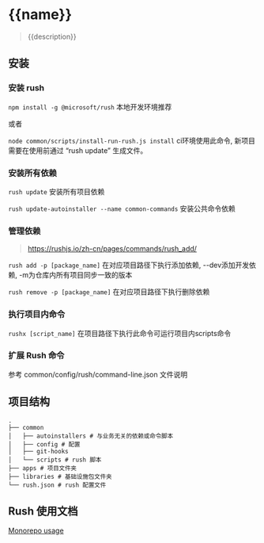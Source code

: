 # {{name}}
> {{description}}

## 安装
### 安装 rush
`npm install -g @microsoft/rush` 本地开发环境推荐

或者

`node common/scripts/install-run-rush.js install` ci环境使用此命令, 新项目需要在使用前通过 “rush update” 生成文件。

### 安装所有依赖

`rush update` 安装所有项目依赖

`rush update-autoinstaller --name common-commands` 安装公共命令依赖

### 管理依赖
> https://rushjs.io/zh-cn/pages/commands/rush_add/

`rush add -p [package_name]` 在对应项目路径下执行添加依赖, --dev添加开发依赖, -m为仓库内所有项目同步一致的版本

`rush remove -p [package_name]` 在对应项目路径下执行删除依赖

### 执行项目内命令

`rushx [script_name]` 在项目路径下执行此命令可运行项目内scripts命令

### 扩展 Rush 命令

参考 common/config/rush/command-line.json 文件说明

## 项目结构

```
.
├── common
│   ├── autoinstallers # 与业务无关的依赖或命令脚本
│   ├── config # 配置
│   ├── git-hooks
│   └── scripts # rush 脚本
├── apps # 项目文件夹
├── libraries # 基础设施包文件夹
└── rush.json # rush 配置文件
```

## Rush 使用文档

[Monorepo usage](https://rushjs.io/)
